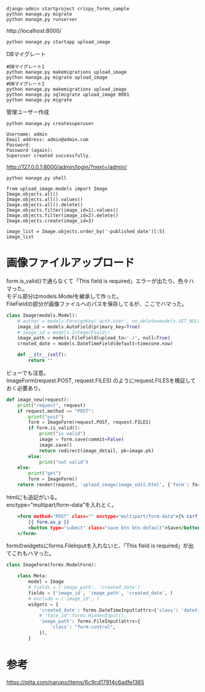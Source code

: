 


```
django-admin startproject crispy_forms_sample
python manage.py migrate
python manage.py runserver
```

http://localhost:8000/


```
python manage.py startapp upload_image
```

DBマイグレート

```
#DBマイグレート1
python manage.py makemigrations upload_image
python manage.py migrate upload_image
#DBマイグレート2
python manage.py makemigrations upload_image
python manage.py sqlmigrate upload_image 0001
python manage.py migrate
```


管理ユーザー作成


```
python manage.py createsuperuser

Username: admin
Email address: admin@admin.com
Password:
Password (again):
Superuser created successfully.
```

http://127.0.0.1:8000/admin/login/?next=/admin/


```
python manage.py shell

from upload_image.models import Image
Image.objects.all()
Image.objects.all().values()
Image.objects.all().delete()
Image.objects.filter(image_id=1).values()
Image.objects.filter(image_id=2).delete()
Image.objects.create(image_id=3)

image_list = Image.objects.order_by('-published_date')[:5]
image_list
```


# 画像ファイルアップロード

form.is_valid()で通らなくて「This field is required」エラーが出たり、色々ハマった。    
モデル部分はmodels.Modelを継承して作った。   
FileFieldの部分が画像ファイルへのパスを保存してるが、ここでハマった。    


```py:models.py
class Image(models.Model):
    # author = models.ForeignKey('auth.User', on_delete=models.SET_NULL, null=True)
    image_id = models.AutoField(primary_key=True)
    # image_id = models.IntegerField()
    image_path = models.FileField(upload_to='./', null=True)
    created_date = models.DateTimeField(default=timezone.now)

    def __str__(self):
        return ""

```


ビューでも注意。    
ImageForm(request.POST, request.FILES)
のようにrequest.FILESを検証しておく必要あり。    


```py:view.py
def image_new(request):
    print("request", request)
    if request.method == "POST":
        print("post")
        form = ImageForm(request.POST, request.FILES)
        if form.is_valid():
            print("is valid")
            image = form.save(commit=False)
            image.save()
            return redirect(image_detail, pk=image.pk)
        else:
            print("not valid")
    else:
        print("get")
        form = ImageForm()
    return render(request, 'upload_image/image_edit.html', {'form': form})

```


htmlにも追記がいる。    
enctype="multipart/form-data"を入れとく。    


```html:image_edit.html
    <form method="POST" class="" enctype="multipart/form-data">{% csrf_token %}
        {{ form.as_p }}
        <button type="submit" class="save btn btn-default">Save</button>
    </form>
```

formのwidgetsにforms.FileInputを入れないと、「This field is required」が出てこれもハマった。    


```py:form.py
class ImageForm(forms.ModelForm):

    class Meta:
        model = Image
        # fields = ('image_path', 'created_date')
        fields = ('image_id', 'image_path', 'created_date', )
        # exclude = ('image_id', )
        widgets = {
            'created_date': forms.DateTimeInput(attrs={'class': 'datetime-input'}),
            # 'face_id':forms.HiddenInput(),
            'image_path': forms.FileInput(attrs={
                'class': "form-control",
            }),
        }
```



# 参考

https://qiita.com/narupo/items/6c9cd17914c6adfe1365




